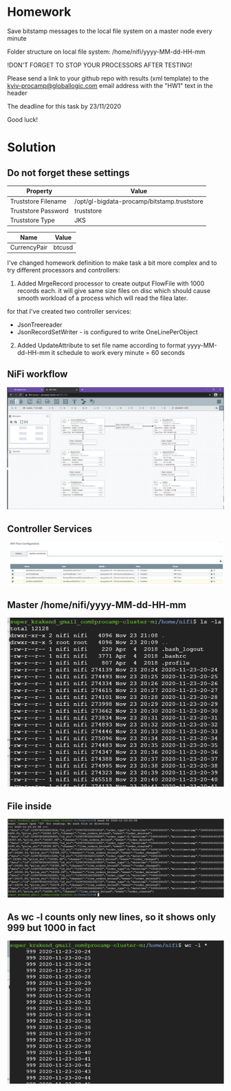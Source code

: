 # Homework

Save bitstamp messages to the local file system on a master node every minute

Folder structure on local file system: /home/nifi/yyyy-MM-dd-HH-mm

!DON'T FORGET TO STOP YOUR PROCESSORS AFTER TESTING!

Please send a link to your github repo with results (xml template) to the kyiv-procamp@globallogic.com email address with the "HW1" text in the header

The deadline for this task by 23/11/2020

Good luck!

# Solution

## Do not forget these settings

Property            | Value
--------------------|-------------------------------
Truststore Filename | /opt/gl-bigdata-procamp/bitstamp.truststore
Truststore Password | truststore
Truststore Type     | JKS

Name         | Value
-------------|-------------------------------
CurrencyPair | btcusd



  I've changed homework definition to make task a bit more complex 
and to try different processors and controllers:
  
1. Added MrgeRecord processor to create output FlowFile with 1000 records each.
it will give same size files on disc which should cause smooth workload of a
process which will read the filea later.

for that I've created two controller services:
- JsonTreereader
- JsonRecordSetWriter - is configured to write OneLinePerObject

2. Added UpdateAttribute to set file name according to format yyyy-MM-dd-HH-mm
it schedule to work every minute = 60 seconds

## NiFi workflow

![](images/001.PNG)

## Controller Services

![](images/002.PNG)

## Master /home/nifi/yyyy-MM-dd-HH-mm

![](images/003.PNG)

## File inside

![](images/004.PNG)

## As wc -l counts only new lines, so it shows only 999 but 1000 in fact

![](images/005.PNG)